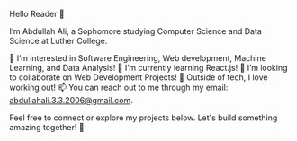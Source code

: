 Hello Reader 👋

I’m Abdullah Ali, a Sophomore studying Computer Science and Data Science at Luther College.

👀 I’m interested in Software Engineering, Web development, Machine Learning, and Data Analysis!
🌱 I’m currently learning React.js!
💞️ I’m looking to collaborate on Web Development Projects!
🥏 Outside of tech, I love working out!
📫 You can reach out to me through my email: abdullahali.3.3.2006@gmail.com.

Feel free to connect or explore my projects below. Let's build something amazing together! 🚀
